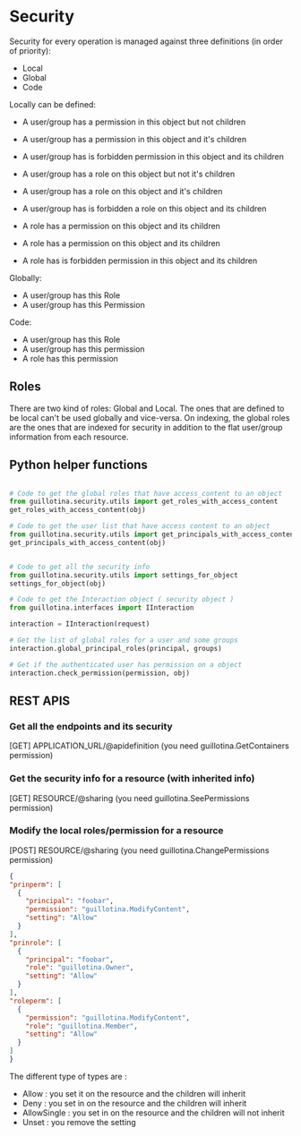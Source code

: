 # Security

Security for every operation is managed against three definitions (in order of priority):

+ Local
+ Global
+ Code

Locally can be defined:

* A user/group has a permission in this object but not children
* A user/group has a permission in this object and it's children
* A user/group has is forbidden permission in this object and its children

* A user/group has a role on this object but not it's children
* A user/group has a role on this object and it's children
* A user/group has is forbidden a role on this object and its children

* A role has a permission on this object and its children
* A role has a permission on this object and its children
* A role has is forbidden permission in this object and its children


Globally:

* A user/group has this Role
* A user/group has this Permission

Code:

* A user/group has this Role
* A user/group has this permission
* A role has this permission


## Roles

There are two kind of roles: Global and Local. The ones that are defined to be local
can't be used globally and vice-versa. On indexing, the global roles are the ones
that are indexed for security in addition to the flat user/group information from each resource.


## Python helper functions

```python

# Code to get the global roles that have access_content to an object
from guillotina.security.utils import get_roles_with_access_content
get_roles_with_access_content(obj)

# Code to get the user list that have access content to an object
from guillotina.security.utils import get_principals_with_access_content
get_principals_with_access_content(obj)


# Code to get all the security info
from guillotina.security.utils import settings_for_object
settings_for_object(obj)

# Code to get the Interaction object ( security object )
from guillotina.interfaces import IInteraction

interaction = IInteraction(request)

# Get the list of global roles for a user and some groups
interaction.global_principal_roles(principal, groups)

# Get if the authenticated user has permission on a object
interaction.check_permission(permission, obj)
```

## REST APIS

### Get all the endpoints and its security

[GET] APPLICATION_URL/@apidefinition (you need guillotina.GetContainers permission)

### Get the security info for a resource (with inherited info)

[GET] RESOURCE/@sharing (you need guillotina.SeePermissions permission)

### Modify the local roles/permission for a resource

[POST] RESOURCE/@sharing (you need guillotina.ChangePermissions permission)

```json
{
"prinperm": [
  {
    "principal": "foobar",
    "permission": "guillotina.ModifyContent",
    "setting": "Allow"
  }
],
"prinrole": [
  {
    "principal": "foobar",
    "role": "guillotina.Owner",
    "setting": "Allow"
  }
],
"roleperm": [
  {
    "permission": "guillotina.ModifyContent",
    "role": "guillotina.Member",
    "setting": "Allow"
  }
]
}
```

The different type of types are :

- Allow : you set it on the resource and the children will inherit
- Deny : you set in on the resource and the children will inherit
- AllowSingle : you set in on the resource and the children will not inherit
- Unset : you remove the setting
